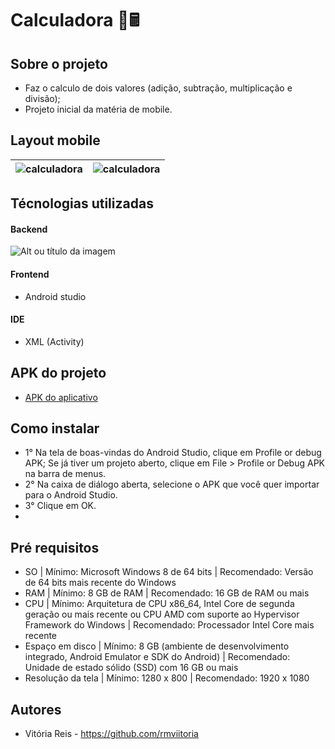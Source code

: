 # Calculadora 🔴🖩

## Sobre o projeto 
- Faz o calculo de dois valores (adição, subtração, multiplicação e divisão);
- Projeto inicial da matéria de mobile.

## Layout mobile 
| <img src="https://i.pinimg.com/564x/00/9f/88/009f885ff52d84bb14cc1924d1faa755.jpg" alt="calculadora"/> | <img src="https://github.com/rmviitoria/calculadora/assets/83031044/91d949ea-69f1-43c4-81d3-5e3beb33bc8d" alt="calculadora"/> |
| ------------- | ------------- |

## Técnologias utilizadas 
#### Backend 
![Alt ou título da imagem](https://img.shields.io/badge/Java-ED8B00?style=for-the-badge&logo=openjdk&logoColor=white)
#### Frontend
- Android studio 
#### IDE
- XML (Activity)
## APK do projeto
- <a href="https://drive.google.com/file/d/1vj94au5-QoWvLoFXIWb9d4SKOjJogkOV/view?usp=share_link"> APK do aplicativo </a>

## Como instalar 
- 1° Na tela de boas-vindas do Android Studio, clique em Profile or debug APK;
  Se já tiver um projeto aberto, clique em File > Profile or Debug APK na barra de menus.
- 2° Na caixa de diálogo aberta, selecione o APK que você quer importar para o Android Studio.
- 3° Clique em OK.
- 
## Pré requisitos 
- SO | Mínimo: Microsoft Windows 8 de 64 bits	| Recomendado: Versão de 64 bits mais recente do Windows
- RAM	 | Mínimo: 8 GB de RAM	| Recomendado: 16 GB de RAM ou mais
- CPU | Mínimo:	Arquitetura de CPU x86_64, Intel Core de segunda geração ou mais recente ou CPU AMD com suporte ao Hypervisor Framework do Windows | Recomendado: Processador Intel Core mais recente
- Espaço em disco	| Mínimo: 8 GB (ambiente de desenvolvimento integrado, Android Emulator e SDK do Android) | Recomendado: Unidade de estado sólido (SSD) com 16 GB ou mais
- Resolução da tela	| Mínimo: 1280 x 800	| Recomendado: 1920 x 1080
## Autores 

- Vitória Reis - https://github.com/rmviitoria
